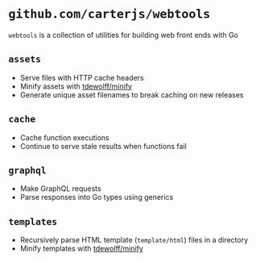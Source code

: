 # `github.com/carterjs/webtools`

`webtools` is a collection of utilities for building web front ends with Go

## `assets`

- Serve files with HTTP cache headers
- Minify assets with [tdewolff/minify](https://github.com/tdewolff/minify)
- Generate unique asset filenames to break caching on new releases

## `cache`

- Cache function executions
- Continue to serve stale results when functions fail

## `graphql`

- Make GraphQL requests 
- Parse responses into Go types using generics

## `templates`

- Recursively parse HTML template (`template/html`) files in a directory
- Minify templates with [tdewolff/minify](https://github.com/tdewolff/minify)
